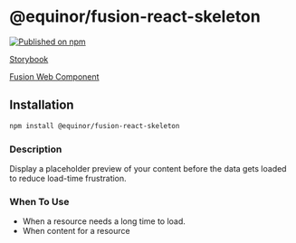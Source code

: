 <!--prettier-ignore-start-->

# @equinor/fusion-react-skeleton

[![Published on npm](https://img.shields.io/npm/v/@equinor/fusion-react-skeleton.svg)](https://www.npmjs.com/package/@equinor/fusion-react-skeleton)

[Storybook](https://equinor.github.io/fusion-react-components/?path=/docs/data-skeleton)

[Fusion Web Component](https://github.com/equinor/fusion-web-components/tree/main/packages/skeleton)

## Installation

```sh
npm install @equinor/fusion-react-skeleton
```

### Description

Display a placeholder preview of your content before the data gets loaded to reduce load-time frustration.

### When To Use

- When a resource needs a long time to load.
- When content for a resource

<!--prettier-ignore-end-->
